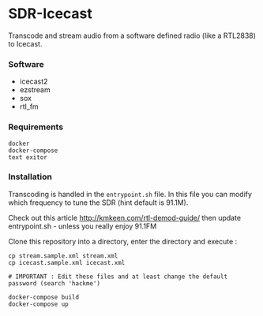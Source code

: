 # SDR-Icecast

Transcode and stream audio from a software defined radio (like a RTL2838) to Icecast.

### Software

* icecast2
* ezstream
* sox
* rtl_fm


### Requirements

    docker
    docker-compose
    text exitor

### Installation

Transcoding is handled in the `entrypoint.sh` file.  In this file you can modify which frequency to tune the SDR (hint default is 91.1M).

Check out this article http://kmkeen.com/rtl-demod-guide/ then update entrypoint.sh - unless you really enjoy 91.1FM

Clone this repository into a directory, enter the directory and execute :

    cp stream.sample.xml stream.xml
    cp icecast.sample.xml icecast.xml

    # IMPORTANT : Edit these files and at least change the default password (search 'hackme')

    docker-compose build
    docker-compose up


